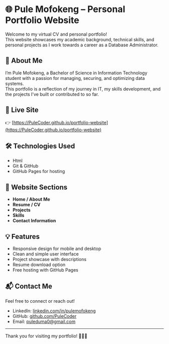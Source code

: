 # 🌐 Pule Mofokeng – Personal Portfolio Website

Welcome to my virtual CV and personal portfolio!  
This website showcases my academic background, technical skills, and personal projects as I work towards a career as a Database Administrator.

## 📄 About Me

I’m Pule Mofokeng, a Bachelor of Science in Information Technology student with a passion for managing, securing, and optimizing data systems.  
This portfolio is a reflection of my journey in IT, my skills development, and the projects I've built or contributed to so far.

## 🚀 Live Site

👉 [https://PuleCoder.github.io/portfolio-website](https://PuleCoder.github.io/portfolio-website)  

## 🛠️ Technologies Used

- Html
- Git & GitHub  
- GitHub Pages for hosting

## 📁 Website Sections

- **Home / About Me**  
- **Resume / CV**  
- **Projects**
- **Skills**  
- **Contact Information**

## 💡 Features

- Responsive design for mobile and desktop  
- Clean and simple user interface  
- Project showcase with descriptions  
- Resume download option  
- Free hosting with GitHub Pages

## 📬 Contact Me

Feel free to connect or reach out!

- LinkedIn: [linkedin.com/in/pulemofokeng](http://www.linkedin.com/in/pule-mofokeng)  
- GitHub: [github.com/PuleCoder](https://github.com/PuleCoder)  
- Email: [puleduma0@gmail.com](mailto:puleduma0@gmail.com)

---

Thank you for visiting my portfolio! 🚀👨‍💻
